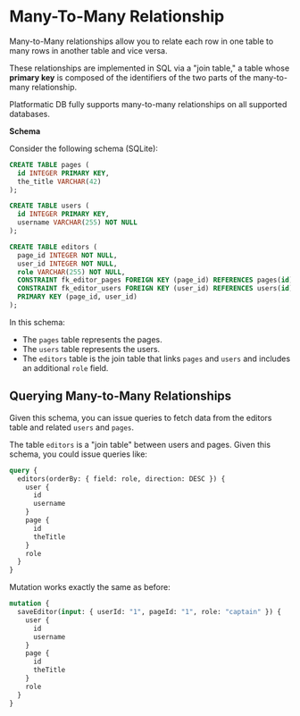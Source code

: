 # Many-To-Many Relationship

Many-to-Many relationships allow you to relate each row in one table to many rows in another table and vice versa.

These relationships are implemented in SQL via a "join table," a table whose **primary key** is composed of the identifiers of the two parts of the many-to-many relationship.

Platformatic DB fully supports many-to-many relationships on all supported databases.

**Schema**

Consider the following schema (SQLite):

```SQL
CREATE TABLE pages (
  id INTEGER PRIMARY KEY,
  the_title VARCHAR(42)
);

CREATE TABLE users (
  id INTEGER PRIMARY KEY,
  username VARCHAR(255) NOT NULL
);

CREATE TABLE editors (
  page_id INTEGER NOT NULL,
  user_id INTEGER NOT NULL,
  role VARCHAR(255) NOT NULL,
  CONSTRAINT fk_editor_pages FOREIGN KEY (page_id) REFERENCES pages(id),
  CONSTRAINT fk_editor_users FOREIGN KEY (user_id) REFERENCES users(id),
  PRIMARY KEY (page_id, user_id)
);
```

In this schema:

- The `pages` table represents the pages.
- The `users` table represents the users.
- The `editors` table is the join table that links `pages` and `users` and includes an additional `role` field.

## Querying Many-to-Many Relationships

Given this schema, you can issue queries to fetch data from the editors table and related `users` and `pages`.

The table `editors` is a "join table" between users and pages.
Given this schema, you could issue queries like:

```graphql
query {
  editors(orderBy: { field: role, direction: DESC }) {
    user {
      id
      username
    }
    page {
      id
      theTitle
    }
    role
  }
}
```

Mutation works exactly the same as before:

```graphql
mutation {
  saveEditor(input: { userId: "1", pageId: "1", role: "captain" }) {
    user {
      id
      username
    }
    page {
      id
      theTitle
    }
    role
  }
}
```
